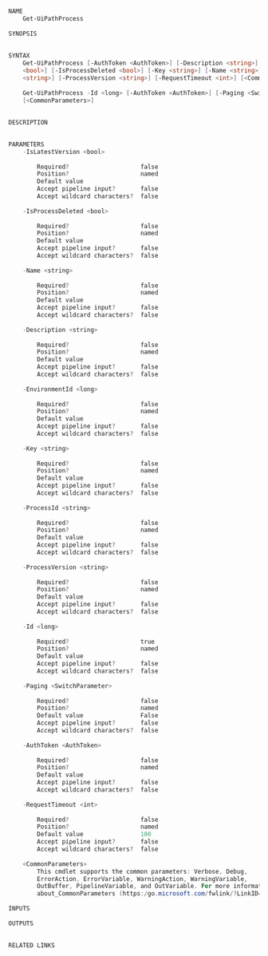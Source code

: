 ﻿```PowerShell

NAME
    Get-UiPathProcess
    
SYNOPSIS
    
    
SYNTAX
    Get-UiPathProcess [-AuthToken <AuthToken>] [-Description <string>] [-EnvironmentId <long>] [-IsLatestVersion 
    <bool>] [-IsProcessDeleted <bool>] [-Key <string>] [-Name <string>] [-Paging <SwitchParameter>] [-ProcessId 
    <string>] [-ProcessVersion <string>] [-RequestTimeout <int>] [<CommonParameters>]
    
    Get-UiPathProcess -Id <long> [-AuthToken <AuthToken>] [-Paging <SwitchParameter>] [-RequestTimeout <int>] 
    [<CommonParameters>]
    
    
DESCRIPTION
    

PARAMETERS
    -IsLatestVersion <bool>
        
        Required?                    false
        Position?                    named
        Default value                
        Accept pipeline input?       false
        Accept wildcard characters?  false
        
    -IsProcessDeleted <bool>
        
        Required?                    false
        Position?                    named
        Default value                
        Accept pipeline input?       false
        Accept wildcard characters?  false
        
    -Name <string>
        
        Required?                    false
        Position?                    named
        Default value                
        Accept pipeline input?       false
        Accept wildcard characters?  false
        
    -Description <string>
        
        Required?                    false
        Position?                    named
        Default value                
        Accept pipeline input?       false
        Accept wildcard characters?  false
        
    -EnvironmentId <long>
        
        Required?                    false
        Position?                    named
        Default value                
        Accept pipeline input?       false
        Accept wildcard characters?  false
        
    -Key <string>
        
        Required?                    false
        Position?                    named
        Default value                
        Accept pipeline input?       false
        Accept wildcard characters?  false
        
    -ProcessId <string>
        
        Required?                    false
        Position?                    named
        Default value                
        Accept pipeline input?       false
        Accept wildcard characters?  false
        
    -ProcessVersion <string>
        
        Required?                    false
        Position?                    named
        Default value                
        Accept pipeline input?       false
        Accept wildcard characters?  false
        
    -Id <long>
        
        Required?                    true
        Position?                    named
        Default value                
        Accept pipeline input?       false
        Accept wildcard characters?  false
        
    -Paging <SwitchParameter>
        
        Required?                    false
        Position?                    named
        Default value                False
        Accept pipeline input?       false
        Accept wildcard characters?  false
        
    -AuthToken <AuthToken>
        
        Required?                    false
        Position?                    named
        Default value                
        Accept pipeline input?       false
        Accept wildcard characters?  false
        
    -RequestTimeout <int>
        
        Required?                    false
        Position?                    named
        Default value                100
        Accept pipeline input?       false
        Accept wildcard characters?  false
        
    <CommonParameters>
        This cmdlet supports the common parameters: Verbose, Debug,
        ErrorAction, ErrorVariable, WarningAction, WarningVariable,
        OutBuffer, PipelineVariable, and OutVariable. For more information, see 
        about_CommonParameters (https:/go.microsoft.com/fwlink/?LinkID=113216). 
    
INPUTS
    
OUTPUTS
    
    
RELATED LINKS



```
